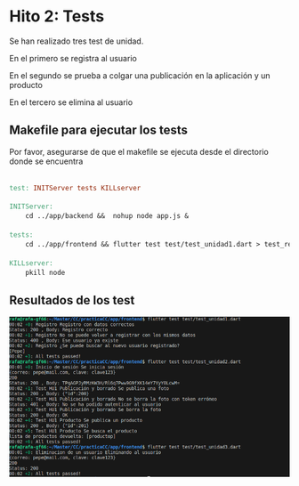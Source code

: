 # Hito 2: Tests

Se han realizado tres test de unidad.

En el primero se registra al usuario

En el segundo se prueba a colgar una publicación en la aplicación y un producto 

En el tercero se elimina al usuario

## Makefile para ejecutar los tests

Por favor, asegurarse de que el makefile se ejecuta desde el directorio donde se encuentra

```makefile

test: INITServer tests KILLserver

INITServer:
	cd ../app/backend &&  nohup node app.js &
	 
tests: 
	cd ../app/frontend && flutter test test/test_unidad1.dart > test_result.txt  && flutter test test/test_unidad2.dart >> test_result.txt && flutter test test/test_unidad3.dart >> test_result.txt

KILLserver:
	pkill node

```


## Resultados de los test

![Resultados test](../imgs/test%20pasados.png)


